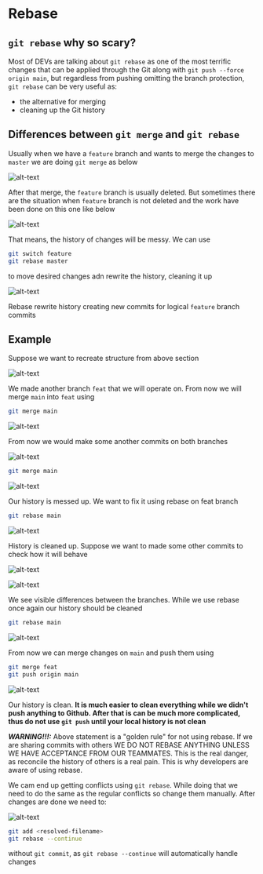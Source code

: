 # Rebase

## `git rebase` why so scary?

Most of DEVs are talking about `git rebase` as one of the most terrific changes that can be applied through the Git along with `git push --force origin main`, but regardless from pushing omitting the branch protection, `git rebase` can be very useful as:

- the alternative for merging
- cleaning up the Git history

## Differences between `git merge` and `git rebase`

Usually when we have a `feature` branch and wants to merge the changes to `master` we are doing `git merge` as below

![alt-text](./screenshots/image_11_01.png)

After that merge, the `feature` branch is usually deleted. But sometimes there are the situation when `feature` branch is not deleted and the work have been done on this one like below

![alt-text](./screenshots/image_11_02.png)

That means, the history of changes will be messy. We can use

```bash
git switch feature
git rebase master
```

to move desired changes adn rewrite the history, cleaning it up

![alt-text](./screenshots/image_11_03.png)

Rebase rewrite history creating new commits for logical `feature` branch commits

## Example

Suppose we want to recreate structure from above section

![alt-text](./screenshots/image_11_04.png)

We made another branch `feat` that we will operate on. From now we will merge `main` into `feat` using

```bash
git merge main
```

![alt-text](./screenshots/image_11_05.png)

From now we would make some another commits on both branches

![alt-text](./screenshots/image_11_06.png)

```bash
git merge main
```

![alt-text](./screenshots/image_11_07.png)

Our history is messed up. We want to fix it using rebase on feat branch

```bash
git rebase main
```

![alt-text](./screenshots/image_11_08.png)

History is cleaned up. Suppose we want to made some other commits to check how it will behave

![alt-text](./screenshots/image_11_09.png)

![alt-text](./screenshots/image_11_10.png)

We see visible differences between the branches. While we use rebase once again our history should be cleaned

```bash
git rebase main
```

![alt-text](./screenshots/image_11_11.png)

From now we can merge changes on `main` and push them using

```bash
git merge feat
git push origin main 
```

![alt-text](./screenshots/image_11_12.png)

Our history is clean. **It is much easier to clean everything while we didn't push anything to Github. After that is can be much more complicated, thus do not use `git push` until your local history is not clean**

***WARNING!!!:*** Above statement is a "golden rule" for not using rebase. If we are sharing commits with others WE DO NOT REBASE ANYTHING UNLESS WE HAVE ACCEPTANCE FROM OUR TEAMMATES. This is the real danger, as reconcile the history of others is a real pain. This is why developers are aware of using rebase.

We cam end up getting conflicts using `git rebase`. While doing that we need to do the same as the regular conflicts so change them manually. After changes are done we need to:

![alt-text](./screenshots/image_11_13.png)

```bash
git add <resolved-filename>
git rebase --continue
```

without `git commit`, as `git rebase --continue` will automatically handle changes
